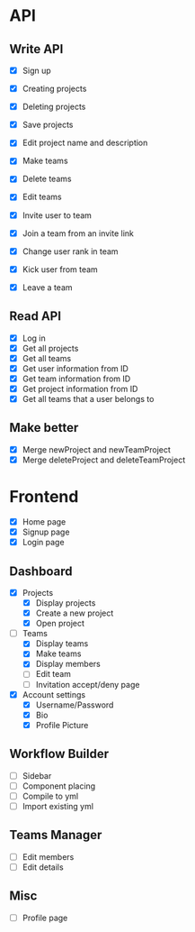 # API
## Write API
- [x] Sign up
- [x] Creating projects
- [x] Deleting projects
- [x] Save projects
- [x] Edit project name and description
- [x] Make teams
- [x] Delete teams
- [x] Edit teams
- [x] Invite user to team
- [x] Join a team from an invite link
- [x] Change user rank in team
- [x] Kick user from team
- [x] Leave a team


## Read API
- [x] Log in
- [x] Get all projects
- [x] Get all teams
- [x] Get user information from ID
- [x] Get team information from ID
- [x] Get project information from ID
- [x] Get all teams that a user belongs to

## Make better
- [x] Merge newProject and newTeamProject
- [x] Merge deleteProject and deleteTeamProject

# Frontend
- [x] Home page
- [x] Signup page
- [x] Login page
## Dashboard
- [x] Projects
    - [x] Display projects
    - [x] Create a new project
    - [x] Open project
- [ ] Teams
    - [x] Display teams
    - [x] Make teams
    - [x] Display members
    - [ ] Edit team
    - [ ] Invitation accept/deny page
- [x] Account settings
    - [x] Username/Password
    - [x] Bio
    - [x] Profile Picture
## Workflow Builder
- [ ] Sidebar
- [ ] Component placing
- [ ] Compile to yml
- [ ] Import existing yml
## Teams Manager
- [ ] Edit members
- [ ] Edit details
## Misc
- [ ] Profile page